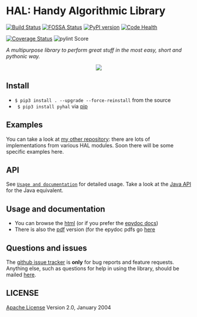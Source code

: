# HAL: Handy Algorithmic Library

[![Build Status](https://travis-ci.org/sirfoga/pyhal.svg?branch=master)](https://travis-ci.org/sirfoga/pyhal) [![FOSSA Status](https://app.fossa.io/api/projects/git%2Bhttps%3A%2F%2Fgithub.com%2Fsirfoga%2Fpyhal.svg?type=shield)](https://app.fossa.io/projects/git%2Bhttps%3A%2F%2Fgithub.com%2Fsirfoga%2Fpyhal?ref=badge_shield) [![PyPI version](https://badge.fury.io/py/PyHal.svg)](https://pypi.org/project/PyHal/) [![Code Health](https://landscape.io/github/sirfoga/pyhal/master/landscape.svg?style=flat)](https://landscape.io/github/sirfoga/hal/master)
 
[![Coverage Status](https://coveralls.io/repos/github/sirfoga/pyhal/badge.svg?branch=master)](https://coveralls.io/github/sirfoga/pyhal?branch=master)
![pylint Score](https://mperlet.de/pybadge/badges/8.78.svg)
<!-- [![Stories in Ready](https://badge.waffle.io/sirfoga/hal.svg?label=ready&title=Ready)](http://waffle.io/sirfoga/hal) -->

*A multipurpose library to perform great stuff in the most easy, short and pythonic way.*

<div style="text-align:center"><img src ="https://github.com/sirfoga/pyhal/raw/master/logo.png" /></div>

## Install
* ``` $ pip3 install . --upgrade --force-reinstall ``` from the source
* ``` $ pip3 install pyhal``` via [pip](https://pypi.org/project/PyHal/)


## Examples
You can take a look at [my other repository](https://github.com/sirfoga/pymisc/tree/master/misc): there are lots of implementations from various HAL modules.
Soon there will be some specific examples here.


## API
See [```Usage and documentation```](#usage-and-documentation) for detailed usage.
Take a look at the [Java API](https://github.com/sirfoga/jhal) for the Java equivalent.


## Usage and documentation
- You can browse the [html](docs/doxygen/html/index.html) (or if you prefer the [epydoc docs](docs/epydoc/html/index.html))
- There is also the [pdf](docs/doxygen/pdf/api.pdf) version (for the epydoc pdfs go [here](docs/epydoc/pdf)


## Questions and issues
The [github issue tracker](https://github.com/sirfoga/pyhal/issues) is **only** for bug reports and feature requests. Anything else, such as questions for help in using the library, should be mailed [here](mailto:sirfoga@protonmail.com).


## LICENSE
[Apache License](http://www.apache.org/licenses/LICENSE-2.0) Version 2.0, January 2004


